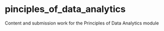 # pinciples_of_data_analytics
Content and submission work for the Principles of Data Analytics module
